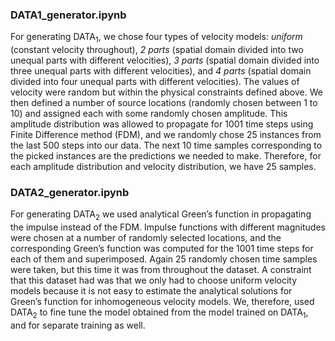 ### DATA1_generator.ipynb
For generating DATA<sub>1</sub>, we chose four types of velocity models: *uniform* (constant velocity throughout), *2 parts* (spatial domain divided into two unequal parts with different velocities), *3 parts* (spatial domain divided into three unequal parts with different velocities), and *4 parts* (spatial domain divided into four unequal parts with different velocities). The values of velocity were random but within the physical constraints defined above. We then defined a number of source locations (randomly chosen between 1 to 10) and assigned each with some randomly chosen amplitude. This amplitude distribution was allowed to propagate for 1001 time steps using Finite Difference method (FDM), and we randomly chose 25 instances from the last 500 steps into our data. The next 10 time samples corresponding to the picked instances are the predictions we needed to make. Therefore, for each amplitude distribution and velocity distribution, we have 25 samples.

### DATA2_generator.ipynb
For generating DATA<sub>2</sub> we used analytical Green’s function in propagating the impulse instead of the FDM. Impulse functions with different magnitudes were chosen at a number of randomly selected locations, and the corresponding Green’s function was computed for the 1001 time steps for each of them and superimposed. Again 25 randomly chosen time samples were taken, but this time it was from throughout the dataset. A constraint that this dataset had was that we only had to choose uniform velocity models because it is not easy to estimate the analytical solutions for Green’s function for inhomogeneous velocity models. We, therefore, used DATA<sub>2</sub> to fine tune the model obtained from the model trained on DATA<sub>1</sub>, and for separate training as well.
